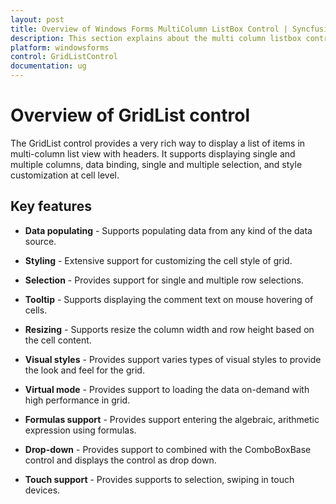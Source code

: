 ```yaml
---
layout: post
title: Overview of Windows Forms MultiColumn ListBox Control | Syncfusion
description: This section explains about the multi column listbox control for windows forms and its important key features
platform: windowsforms
control: GridListControl
documentation: ug
---
```


# Overview of GridList control

The GridList control provides a very rich way to display a list of items in multi-column list view with headers. It supports displaying single and multiple columns, data binding, single and multiple selection, and style customization at cell level.

## Key features

* **Data populating** - Supports populating data from any kind of the data source.

* **Styling** - Extensive support for customizing the cell style of grid.

* **Selection** - Provides support for single and multiple row selections.

* **Tooltip** - Supports displaying the comment text on mouse hovering of cells.

* **Resizing** - Supports resize the column width and row height based on the cell content.

* **Visual styles** - Provides support varies types of visual styles to provide the look and feel for the grid.

* **Virtual mode** - Provides support to loading the data on-demand with high performance in grid. 

* **Formulas support** - Provides support entering the algebraic, arithmetic expression using formulas.

* **Drop-down** - Provides support to combined with the ComboBoxBase control and displays the control as drop down.

* **Touch support** - Provides supports to selection, swiping in touch devices.
